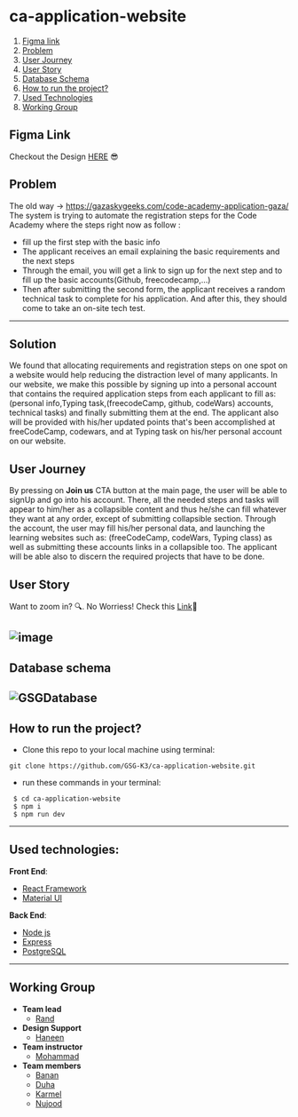 
# ca-application-website

1. [Figma link](#figma-link)
2. [Problem](#problem)
3. [User Journey](#user-journey)
4. [User Story ](#user-story)
5. [Database Schema](#database-schema)
6. [How to run the project?](#how-to-run-the-project?)
7. [Used Technologies](#used-technologies)
8. [Working Group](#working-group)


## Figma Link
Checkout the Design [HERE](https://www.figma.com/file/gemoeKwpCEDYvrfQHq93lo/CA-application-system?node-id=0%3A1) :sunglasses:

## Problem
The old way -> https://gazaskygeeks.com/code-academy-application-gaza/
The system is trying to automate the registration steps for the Code Academy where the steps right now as follow :
- fill up the first step with the basic info
- The applicant receives an email explaining the basic requirements and the next steps
- Through the email, you will get a link to sign up for the next step and to fill up the basic accounts(Github, freecodecamp,...)
- Then after submitting the second form, the applicant receives a random technical task to complete for his application.
And after this, they should come to take an on-site tech test.
---
## Solution
We found that allocating requirements and registration steps on one spot on a website would help reducing the distraction level of many applicants. In our website, we make this possible by signing up into a personal account that contains the required application steps from each applicant to fill as: (personal info,Typing task,(freecodeCamp, github, codeWars) accounts, technical tasks) and finally submitting them at the end. The applicant also will be provided with his/her updated points that's been accomplished at freeCodeCamp, codewars, and at Typing task on his/her personal account on our website.

## User Journey
By pressing on **Join us** CTA button at the main page, the user will be able to signUp and go into his account. There, all the needed steps and tasks will appear to him/her as a collapsible content and thus he/she can fill whatever they want at any order, except of submitting collapsible section. Through the account, the user may fill his/her personal data, and launching the learning websites such as: (freeCodeCamp, codeWars, Typing class) as well as submitting these accounts links in a collapsible too. The applicant will be able also to discern the required projects that have to be done.      

## User Story
 Want to zoom in? :mag:. No Worriess! Check this [Link](https://miro.com/app/board/o9J_kt1xB9M=/):pushpin:
 
![image](https://user-images.githubusercontent.com/56412800/80745585-2f32cd80-8b29-11ea-8052-fd1b8c29b8cf.png)
---
## Database schema
![GSGDatabase](https://user-images.githubusercontent.com/39573452/80102180-164f7880-857b-11ea-8e73-35a115d2dda4.jpg)
---
## How to run the project?
- Clone this repo to your local machine using terminal:
```shell
git clone https://github.com/GSG-K3/ca-application-website.git
```
- run these commands in your terminal:
```shell 
 $ cd ca-application-website
 $ npm i
 $ npm run dev
```
---
## Used technologies:
**Front End**:
+ [React Framework](https://reactjs.org/)
+ [Material UI](https://material-ui.com/)
 
**Back End**: 
 + [Node js](https://nodejs.org/en/)
 + [Express](https://expressjs.com/)
 + [PostgreSQL](https://www.postgresql.org/)
---
## Working Group
- **Team lead**
  - [Rand](https://github.com/RandInaim)
- **Design Support** 
  - [Haneen]()
- **Team instructor** 
  - [Mohammad](https://www.linkedin.com/in/mohammed-alhila)    
- **Team members**
  - [Banan](https://github.com/bananhaj)
  - [Duha](https://github.com/Duha96) 
  - [Karmel](https://github.com/karmelyoei) 
  - [Nujood](https://github.com/Jood80)
